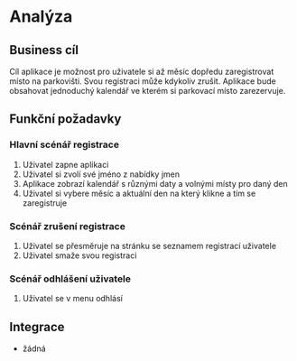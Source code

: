 # Analýza

## Business cíl
Cíl aplikace je možnost pro uživatele si až měsíc dopředu zaregistrovat místo na parkovišti. Svou registraci může kdykoliv zrušit. Aplikace bude obsahovat jednoduchý kalendář ve kterém si parkovací místo zarezervuje.

## Funkční požadavky

### Hlavní scénář registrace
1. Uživatel zapne aplikaci
2. Uživatel si zvolí své jméno z nabídky jmen
3. Aplikace zobrazí kalendář s různými daty a volnými místy pro daný den
4. Uživatel si vybere měsíc a aktuální den na který klikne a tím se zaregistruje

### Scénář zrušení registrace
1. Uživatel se přesměruje na stránku se seznamem registrací uživatele
2. Uživatel smaže svou registraci

### Scénář odhlášení uživatele
1. Uživatel se v menu odhlásí

## Integrace
- žádná
